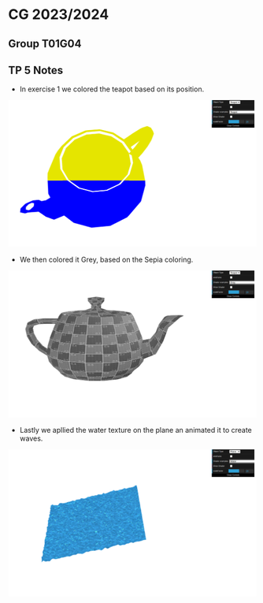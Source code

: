 # CG 2023/2024

## Group T01G04

## TP 5 Notes

- In exercise 1 we colored the teapot based on its position.

![Screenshot 1: Colored Teapot](screenshots/cg-t01g04-tp5-1.png)

- We then colored it Grey, based on the Sepia coloring.

![Screenshot 2: Grey Teapot](screenshots/cg-t01g04-tp5-2.png)

- Lastly we apllied the water texture on the plane an animated it to create waves.

![Screenshot 3: Waves](screenshots/cg-t01g04-tp5-3.png)